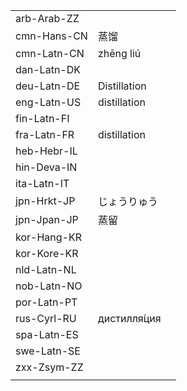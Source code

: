 | | | |
|-|-|-|
| arb-Arab-ZZ |  |  |
| cmn-Hans-CN | 蒸馏 |  |
| cmn-Latn-CN | zhēng liú |  |
| dan-Latn-DK |  |  |
| deu-Latn-DE | Distillation |  |
| eng-Latn-US | distillation |  |
| fin-Latn-FI |  |  |
| fra-Latn-FR | distillation |  |
| heb-Hebr-IL |  |  |
| hin-Deva-IN |  |  |
| ita-Latn-IT |  |  |
| jpn-Hrkt-JP | じょうりゅう |  |
| jpn-Jpan-JP | 蒸留 |  |
| kor-Hang-KR |  |  |
| kor-Kore-KR |  |  |
| nld-Latn-NL |  |  |
| nob-Latn-NO |  |  |
| por-Latn-PT |  |  |
| rus-Cyrl-RU | дистилля́ция |  |
| spa-Latn-ES |  |  |
| swe-Latn-SE |  |  |
| zxx-Zsym-ZZ |  |  |
|  |  |  |